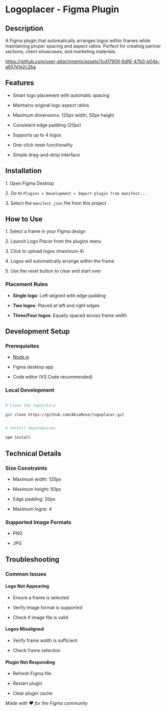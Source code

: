 # Logoplacer - Figma Plugin

## Description

A Figma plugin that automatically arranges logos within frames while maintaining proper spacing and aspect ratios. Perfect for creating partner sections, client showcases, and marketing materials.


https://github.com/user-attachments/assets/1cd17909-6df6-47b0-b04a-a657e1e2c2ba


## Features

* Smart logo placement with automatic spacing

* Maintains original logo aspect ratios

* Maximum dimensions: 125px width, 50px height

* Consistent edge padding (20px)

* Supports up to 4 logos

* One-click reset functionality

* Simple drag-and-drop interface

## Installation

1\. Open Figma Desktop

2\. Go to `Plugins > Development > Import plugin from manifest...`

3\. Select the `manifest.json` file from this project

## How to Use

1\. Select a frame in your Figma design

2\. Launch Logo Placer from the plugins menu

3\. Click to upload logos (maximum 4)

4\. Logos will automatically arrange within the frame

5\. Use the reset button to clear and start over

### Placement Rules

* **Single logo**: Left-aligned with edge padding

* **Two logos**: Placed at left and right edges

* **Three/Four logos**: Equally spaced across frame width

## Development Setup

### Prerequisites

* [Node.js](https://nodejs.org/)

* Figma desktop app

* Code editor (VS Code recommended)

### Local Development

```bash

# Clone the repository

git clone https://github.com/AksaRose/logoplacer.git


# Install dependencies

npm install


```



## Technical Details

### Size Constraints

* Maximum width: 125px

* Maximum height: 50px

* Edge padding: 20px

* Maximum logos: 4

### Supported Image Formats

* PNG

* JPG



## Troubleshooting

### Common Issues

#### Logo Not Appearing

* Ensure a frame is selected

* Verify image format is supported

* Check if image file is valid

#### Logos Misaligned

* Verify frame width is sufficient

* Check frame selection

#### Plugin Not Responding

* Refresh Figma file

* Restart plugin

* Clear plugin cache


*Made with ❤️ for the Figma community*
